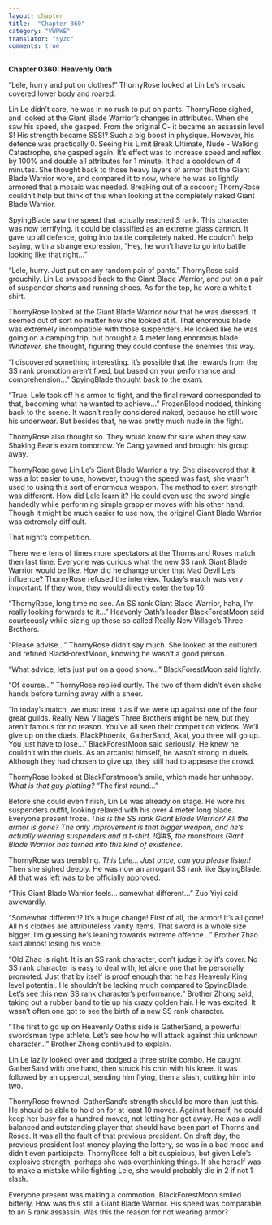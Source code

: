 ```yaml
---
layout: chapter
title:  "Chapter 360"
category: "VWPWE"
translator: "syzc"
comments: true
---
```


**Chapter 0360: Heavenly Oath**

“Lele, hurry and put on clothes!” ThornyRose looked at Lin Le’s mosaic covered lower body and roared.

Lin Le didn’t care, he was in no rush to put on pants. ThornyRose sighed, and looked at the Giant Blade Warrior’s changes in attributes. When she saw his speed, she gasped. From the original C- it became an assassin level S! His strength became SSS!? Such a big boost in physique. However, his defence was practically 0. Seeing his Limit Break Ultimate, Nude - Walking Catastrophe, she gasped again. It’s effect was to increase speed and reflex by 100% and double all attributes for 1 minute. It had a cooldown of 4 minutes. She thought back to those heavy layers of armor that the Giant Blade Warrior wore, and compared it to now, where he was so lightly armored that a mosaic was needed. Breaking out of a cocoon; ThornyRose couldn’t help but think of this when looking at the completely naked Giant Blade Warrior.

SpyingBlade saw the speed that actually reached S rank. This character was now terrifying. It could be classified as an extreme glass cannon. It gave up all defence, going into battle completely naked. He couldn’t help saying, with a strange expression, “Hey, he won’t have to go into battle looking like that right...”

“Lele, hurry. Just put on any random pair of pants.” ThornyRose said grouchily. Lin Le swapped back to the Giant Blade Warrior, and put on a pair of suspender shorts and running shoes. As for the top, he wore a white t-shirt.

ThornyRose looked at the Giant Blade Warrior now that he was dressed. It seemed out of sort no matter how she looked at it. That enormous blade was extremely incompatible with those suspenders. He looked like he was going on a camping trip, but brought a 4 meter long enormous blade. *Whatever,* she thought, figuring they could confuse the enemies this way.

“I discovered something interesting. It’s possible that the rewards from the SS rank promotion aren’t fixed, but based on your performance and comprehension...” SpyingBlade thought back to the exam.

“True. Lele took off his armor to fight, and the final reward corresponded to that, becoming what he wanted to achieve...” FrozenBlood nodded, thinking back to the scene. It wasn’t really considered naked, because he still wore his underwear. But besides that, he was pretty much nude in the fight.

ThornyRose also thought so. They would know for sure when they saw Shaking Bear’s exam tomorrow. Ye Cang yawned and brought his group away.

ThornyRose gave Lin Le’s Giant Blade Warrior a try. She discovered that it was a lot easier to use, however, though the speed was fast, she wasn’t used to using this sort of enormous weapon. The method to exert strength was different. How did Lele learn it? He could even use the sword single handedly while performing simple grappler moves with his other hand. Though it might be much easier to use now, the original Giant Blade Warrior was extremely difficult.

That night’s competition.

There were tens of times more spectators at the Thorns and Roses match then last time. Everyone was curious what the new SS rank Giant Blade Warrior would be like. How did he change under that Mad Devil Le’s influence? ThornyRose refused the interview. Today’s match was very important. If they won, they would directly enter the top 16!

“ThornyRose, long time no see. An SS rank Giant Blade Warrior, haha, I’m really looking forwards to it...” Heavenly Oath’s leader BlackForestMoon said courteously while sizing up these so called Really New Village’s Three Brothers.

“Please advise...” ThornyRose didn’t say much. She looked at the cultured and refined BlackForestMoon, knowing he wasn’t a good person.

“What advice, let’s just put on a good show...” BlackForestMoon said lightly.

“Of course...” ThornyRose replied curtly. The two of them didn’t even shake hands before turning away with a sneer.

“In today’s match, we must treat it as if we were up against one of the four great guilds. Really New Village’s Three Brothers might be new, but they aren’t famous for no reason. You’ve all seen their competition videos. We’ll give up on the duels. BlackPhoenix, GatherSand, Akai, you three will go up. You just have to lose...” BlackForestMoon said seriously. He knew he couldn’t win the duels. As an arcanist himself, he wasn’t strong in duels. Although they had chosen to give up, they still had to appease the crowd.

ThornyRose looked at BlackForstmoon’s smile, which made her unhappy. *What is that guy plotting?* “The first round...”

Before she could even finish, Lin Le was already on stage. He wore his suspenders outfit, looking relaxed with his over 4 meter long blade. Everyone present froze. *This is the SS rank Giant Blade Warrior? All the armor is gone? The only improvement is that bigger weapon, and he’s actually wearing suspenders and a t-shirt. !@#$, the monstrous Giant Blade Warrior has turned into this kind of existence.*

ThornyRose was trembling. *This Lele… Just once, can you please listen!* Then she sighed deeply. He was now an arrogant SS rank like SpyingBlade. All that was left was to be officially approved.

“This Giant Blade Warrior feels… somewhat different...” Zuo Yiyi said awkwardly. 

“Somewhat different!? It’s a huge change! First of all, the armor! It’s all gone! All his clothes are attributeless vanity items. That sword is a whole size bigger. I’m guessing he’s leaning towards extreme offence...” Brother Zhao said almost losing his voice.

“Old Zhao is right. It is an SS rank character, don’t judge it by it’s cover. No SS rank character is easy to deal with, let alone one that he personally promoted. Just that by itself is proof enough that he has Heavenly King level potential. He shouldn’t be lacking much compared to SpyingBlade. Let’s see this new SS rank character’s performance.” Brother Zhong said, taking out a rubber band to tie up his crazy golden hair. He was excited. It wasn’t often one got to see the birth of a new SS rank character.

“The first to go up on Heavenly Oath’s side is GatherSand, a powerful swordsman type athlete. Let’s see how he will attack against this unknown character...” Brother Zhong continued to explain.

Lin Le lazily looked over and dodged a three strike combo. He caught GatherSand with one hand, then struck his chin with his knee. It was followed by an uppercut, sending him flying, then a slash, cutting him into two.

ThornyRose frowned. GatherSand’s strength should be more than just this. He should be able to hold on for at least 10 moves. Against herself, he could keep her busy for a hundred moves, not letting her get away. He was a well balanced and outstanding player that should have been part of Thorns and Roses. It was all the fault of that previous president. On draft day, the previous president lost money playing the lottery, so was in a bad mood and didn’t even participate. ThornyRose felt a bit suspicious, but given Lele’s explosive strength, perhaps she was overthinking things. If she herself was to make a mistake while fighting Lele, she would probably die in 2 if not 1 slash.

Everyone present was making a commotion. BlackForestMoon smiled bitterly. How was this still a Giant Blade Warrior. His speed was comparable to an S rank assassin. Was this the reason for not wearing armor?

